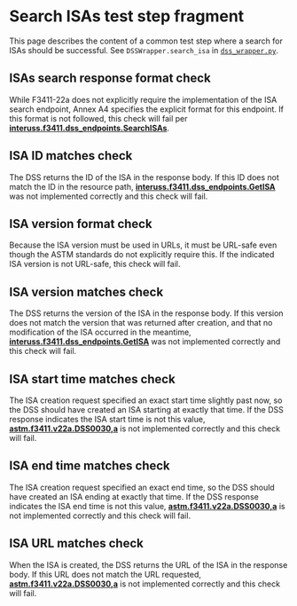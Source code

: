 # Search ISAs test step fragment

This page describes the content of a common test step where a search for ISAs should be successful.
See `DSSWrapper.search_isa` in [`dss_wrapper.py`](../../../dss_wrapper.py).

## ISAs search response format check

While F3411-22a does not explicitly require the implementation of the ISA search endpoint, Annex A4 specifies the explicit format for this endpoint.  If this format is not followed, this check will fail per **[interuss.f3411.dss_endpoints.SearchISAs](../../../../../../requirements/interuss/f3411/dss_endpoints.md)**.

## ISA ID matches check

The DSS returns the ID of the ISA in the response body. If this ID does not match the ID in the resource path, **[interuss.f3411.dss_endpoints.GetISA](../../../../../../requirements/interuss/f3411/dss_endpoints.md)** was not implemented correctly and this check will fail.

## ISA version format check

Because the ISA version must be used in URLs, it must be URL-safe even though the ASTM standards do not explicitly require this. If the indicated ISA version is not URL-safe, this check will fail.

## ISA version matches check

The DSS returns the version of the ISA in the response body. If this version does not match the version that was returned after creation, and that no modification of the ISA occurred in the meantime, **[interuss.f3411.dss_endpoints.GetISA](../../../../../../requirements/interuss/f3411/dss_endpoints.md)** was not implemented correctly and this check will fail.

## ISA start time matches check

The ISA creation request specified an exact start time slightly past now, so the DSS should have created an ISA starting at exactly that time. If the DSS response indicates the ISA start time is not this value, **[astm.f3411.v22a.DSS0030,a](../../../../../../requirements/astm/f3411/v22a.md)** is not implemented correctly and this check will fail.

## ISA end time matches check

The ISA creation request specified an exact end time, so the DSS should have created an ISA ending at exactly that time. If the DSS response indicates the ISA end time is not this value, **[astm.f3411.v22a.DSS0030,a](../../../../../../requirements/astm/f3411/v22a.md)** is not implemented correctly and this check will fail.

## ISA URL matches check

When the ISA is created, the DSS returns the URL of the ISA in the response body. If this URL does not match the URL requested, **[astm.f3411.v22a.DSS0030,a](../../../../../../requirements/astm/f3411/v22a.md)** is not implemented correctly and this check will fail.
